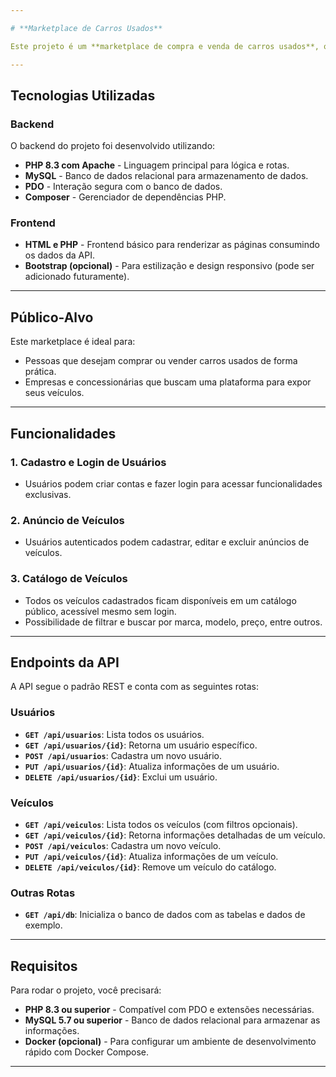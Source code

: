 ```yaml
---

# **Marketplace de Carros Usados**

Este projeto é um **marketplace de compra e venda de carros usados**, onde usuários podem cadastrar, anunciar e visualizar veículos disponíveis no catálogo. A aplicação conta com um backend desenvolvido em PHP e um frontend simples para facilitar a navegação.

---
```


## **Tecnologias Utilizadas**

### **Backend**
O backend do projeto foi desenvolvido utilizando:
- **PHP 8.3 com Apache** - Linguagem principal para lógica e rotas.
- **MySQL** - Banco de dados relacional para armazenamento de dados.
- **PDO** - Interação segura com o banco de dados.
- **Composer** - Gerenciador de dependências PHP.

### **Frontend**
- **HTML e PHP** - Frontend básico para renderizar as páginas consumindo os dados da API.
- **Bootstrap (opcional)** - Para estilização e design responsivo (pode ser adicionado futuramente).

---

## **Público-Alvo**

Este marketplace é ideal para:
- Pessoas que desejam comprar ou vender carros usados de forma prática.
- Empresas e concessionárias que buscam uma plataforma para expor seus veículos.

---

## **Funcionalidades**

### **1. Cadastro e Login de Usuários**
- Usuários podem criar contas e fazer login para acessar funcionalidades exclusivas.

### **2. Anúncio de Veículos**
- Usuários autenticados podem cadastrar, editar e excluir anúncios de veículos.

### **3. Catálogo de Veículos**
- Todos os veículos cadastrados ficam disponíveis em um catálogo público, acessível mesmo sem login.
- Possibilidade de filtrar e buscar por marca, modelo, preço, entre outros.

---

## **Endpoints da API**

A API segue o padrão REST e conta com as seguintes rotas:

### **Usuários**
- **`GET /api/usuarios`**: Lista todos os usuários.
- **`GET /api/usuarios/{id}`**: Retorna um usuário específico.
- **`POST /api/usuarios`**: Cadastra um novo usuário.
- **`PUT /api/usuarios/{id}`**: Atualiza informações de um usuário.
- **`DELETE /api/usuarios/{id}`**: Exclui um usuário.

### **Veículos**
- **`GET /api/veiculos`**: Lista todos os veículos (com filtros opcionais).
- **`GET /api/veiculos/{id}`**: Retorna informações detalhadas de um veículo.
- **`POST /api/veiculos`**: Cadastra um novo veículo.
- **`PUT /api/veiculos/{id}`**: Atualiza informações de um veículo.
- **`DELETE /api/veiculos/{id}`**: Remove um veículo do catálogo.

### **Outras Rotas**
- **`GET /api/db`**: Inicializa o banco de dados com as tabelas e dados de exemplo.

---

## **Requisitos**

Para rodar o projeto, você precisará:
- **PHP 8.3 ou superior** - Compatível com PDO e extensões necessárias.
- **MySQL 5.7 ou superior** - Banco de dados relacional para armazenar as informações.
- **Docker (opcional)** - Para configurar um ambiente de desenvolvimento rápido com Docker Compose.

---
